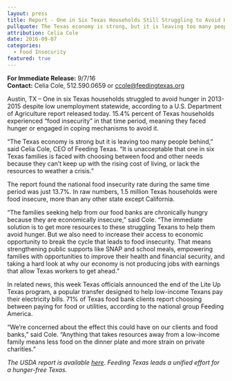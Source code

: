 ```yaml
---
layout: press
title: Report - One in Six Texas Households Still Struggling to Avoid Hunger
pullquote: The Texas economy is strong, but it is leaving too many people behind.
attribution: Celia Cole
date: 2016-09-07
categories:
  - Food Insecurity
featured: true
---  
```

**For Immediate Release:** 9/7/16   
**Contact:** Celia Cole, 512.590.0659 or ccole@feedingtexas.org

Austin, TX – One in six Texas households struggled to avoid hunger in 2013-2015 despite low unemployment statewide, according to a U.S. Department of Agriculture report released today. 15.4% percent of Texas households experienced “food insecurity” in that time period, meaning they faced hunger or engaged in coping mechanisms to avoid it.
 
“The Texas economy is strong but it is leaving too many people behind,” said Celia Cole, CEO of Feeding Texas. “It is unacceptable that one in six Texas families is faced with choosing between food and other needs because they can’t keep up with the rising cost of living, or lack the resources to weather a crisis.”
 
The report found the national food insecurity rate during the same time period was just 13.7%. In raw numbers, 1.5 million Texas households were food insecure, more than any other state except California.
 
“The families seeking help from our food banks are chronically hungry because they are economically insecure,” said Cole. “The immediate solution is to get more resources to these struggling Texans to help them avoid hunger. But we also need to increase their access to economic opportunity to break the cycle that leads to food insecurity. That means strengthening public supports like SNAP and school meals, empowering families with opportunities to improve their health and financial security, and taking a hard look at why our economy is not producing jobs with earnings that allow Texas workers to get ahead.”
 
In related news, this week Texas officials announced the end of the Lite Up Texas program, a popular transfer designed to help low-income Texans pay their electricity bills. 71% of Texas food bank clients report choosing between paying for food or utilities, according to the national group Feeding America.
 
“We’re concerned about the effect this could have on our clients and food banks,” said Cole. “Anything that takes resources away from a low-income family means less food on the dinner plate and more strain on private charities.”

*The USDA report is available [here](http://www.ers.usda.gov). Feeding Texas leads a unified effort for a hunger-free Texas.*
